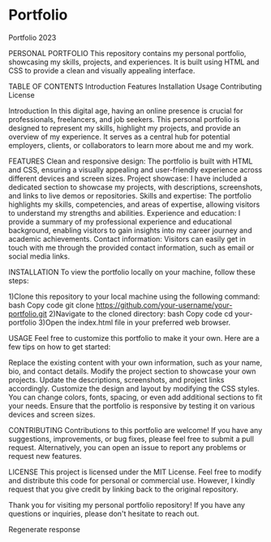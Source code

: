 # Portfolio
Portfolio 2023

PERSONAL PORTFOLIO
This repository contains my personal portfolio, showcasing my skills, projects, and experiences. It is built using HTML and CSS to provide a clean and visually appealing interface.

TABLE OF CONTENTS
Introduction
Features
Installation
Usage
Contributing
License

Introduction
In this digital age, having an online presence is crucial for professionals, freelancers, and job seekers. This personal portfolio is designed to represent my skills, highlight my projects, and provide an overview of my experience. It serves as a central hub for potential employers, clients, or collaborators to learn more about me and my work.

FEATURES
Clean and responsive design: The portfolio is built with HTML and CSS, ensuring a visually appealing and user-friendly experience across different devices and screen sizes.
Project showcase: I have included a dedicated section to showcase my projects, with descriptions, screenshots, and links to live demos or repositories.
Skills and expertise: The portfolio highlights my skills, competencies, and areas of expertise, allowing visitors to understand my strengths and abilities.
Experience and education: I provide a summary of my professional experience and educational background, enabling visitors to gain insights into my career journey and academic achievements.
Contact information: Visitors can easily get in touch with me through the provided contact information, such as email or social media links.

INSTALLATION
To view the portfolio locally on your machine, follow these steps:

1)Clone this repository to your local machine using the following command:
bash
Copy code
git clone https://github.com/your-username/your-portfolio.git
2)Navigate to the cloned directory:
bash
Copy code
cd your-portfolio
3)Open the index.html file in your preferred web browser.

USAGE
Feel free to customize this portfolio to make it your own. Here are a few tips on how to get started:

Replace the existing content with your own information, such as your name, bio, and contact details.
Modify the project section to showcase your own projects. Update the descriptions, screenshots, and project links accordingly.
Customize the design and layout by modifying the CSS styles. You can change colors, fonts, spacing, or even add additional sections to fit your needs.
Ensure that the portfolio is responsive by testing it on various devices and screen sizes.

CONTRIBUTING
Contributions to this portfolio are welcome! If you have any suggestions, improvements, or bug fixes, please feel free to submit a pull request. Alternatively, you can open an issue to report any problems or request new features.

LICENSE
This project is licensed under the MIT License. Feel free to modify and distribute this code for personal or commercial use. However, I kindly request that you give credit by linking back to the original repository.

Thank you for visiting my personal portfolio repository! If you have any questions or inquiries, please don't hesitate to reach out.





Regenerate response
